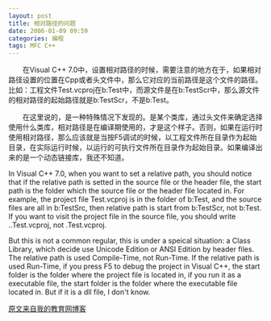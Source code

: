 ```yaml
---
layout: post
title: 相对路径的问题
date: 2006-01-09 09:59
categories: 编程
tags: MFC C++
---
```

　　在Visual C++ 7.0中，设置相对路径的时候，需要注意的地方在于，如果相对路径设置的位置在Cpp或者头文件中，那么它对应的当前路径是这个文件的路径。比如：工程文件Test.vcproj在b:Test中，而源文件是在b:TestScr中，那么源文件的相对路径的起始路径就是b:TestScr，不是b:Test。
<!-- more -->

　　在这里说的，是一种特殊情况下发现的。是某个类库，通过头文件来确定选择使用什么类库，相对路径是在编译期使用的，才是这个样子。否则，如果在运行时使用相对路径，那么应该就是当按F5调试的时候，以工程文件所在目录作为起始目录，在实际运行时候，以运行的可执行文件所在目录作为起始目录。如果编译出来的是一个动态链接库，我还不知道。

In Visual C++ 7.0, when you want to set a relative path, you should notice that if the relative path is setted in the source file or the header file, the start path is the folder which the source file or the header file located in. For example, the project file Test.vcproj is in the folder of b:Test, and the source files are all in b:TestSrc, then relative path is start from b:TestScr, not b:Test. If you want to visit the  project file in the source file, you should write ..Test.vcproj, not .Test.vcproj.

But this is not a common regular, this is under a speical situation: a Class Library, which decide use Unicode Edition or ANSI Edition by header files. The relative path is used Compile-Time, not Run-Time. If the relative path is used Run-Time, if you press F5 to debug the project in Visual C++, the start folder is the folder where the project file is located in, if you run it as a executable file, the start folder is the folder where the executable file located in. But if it is a dll file, I don't know.

[原文来自我的教育网博客][原文来自我的教育网博客]

[原文来自我的教育网博客]:http://teacher.edu.cn/pc/article/200601/333803.html
